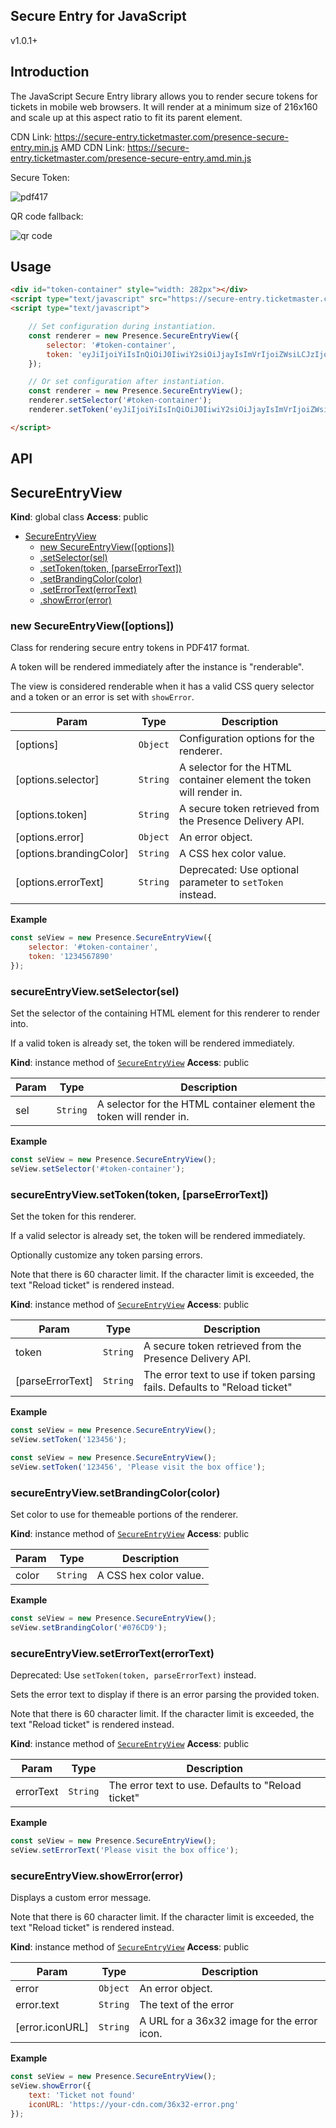 ## Secure Entry for JavaScript
v1.0.1+

## Introduction

The JavaScript Secure Entry library allows you to render secure tokens for
tickets in mobile web browsers. It will render at a minimum size of 216x160 and
scale up at this aspect ratio to fit its parent element.

CDN Link: https://secure-entry.ticketmaster.com/presence-secure-entry.min.js
AMD CDN Link: https://secure-entry.ticketmaster.com/presence-secure-entry.amd.min.js

Secure Token:

![pdf417](img/js-pdf417.png)

QR code fallback:

![qr code](img/js-qrcode.png)

## Usage

```html
<div id="token-container" style="width: 282px"></div>
<script type="text/javascript" src="https://secure-entry.ticketmaster.com/presence-secure-entry.min.js"></script>
<script type="text/javascript">

    // Set configuration during instantiation.
    const renderer = new Presence.SecureEntryView({
        selector: '#token-container',
        token: 'eyJiIjoiYiIsInQiOiJ0IiwiY2siOiJjayIsImVrIjoiZWsiLCJzIjoicyIsImQiOiJkIn0='
    });

    // Or set configuration after instantiation.
    const renderer = new Presence.SecureEntryView();
    renderer.setSelector('#token-container');
    renderer.setToken('eyJiIjoiYiIsInQiOiJ0IiwiY2siOiJjayIsImVrIjoiZWsiLCJzIjoicyIsImQiOiJkIn0=');

</script>
```

## API

<a name="SecureEntryView"></a>

## SecureEntryView
**Kind**: global class
**Access**: public

* [SecureEntryView](#SecureEntryView)
    * [new SecureEntryView([options])](#new_SecureEntryView_new)
    * [.setSelector(sel)](#SecureEntryView+setSelector)
    * [.setToken(token, [parseErrorText])](#SecureEntryView+setToken)
    * [.setBrandingColor(color)](#SecureEntryView+setBrandingColor)
    * [.setErrorText(errorText)](#SecureEntryView+setErrorText)
    * [.showError(error)](#SecureEntryView+showError)

<a name="new_SecureEntryView_new"></a>

### new SecureEntryView([options])
Class for rendering secure entry tokens in PDF417 format.

A token will be rendered immediately after the instance is "renderable".

The view is considered renderable when it has a valid CSS query selector and
a token or an error is set with `showError`.


| Param | Type | Description |
| --- | --- | --- |
| [options] | <code>Object</code> | Configuration options for the renderer. |
| [options.selector] | <code>String</code> | A selector for the HTML container element the token will render in. |
| [options.token] | <code>String</code> | A secure token retrieved from the Presence Delivery API. |
| [options.error] | <code>Object</code> | An error object. |
| [options.brandingColor] | <code>String</code> | A CSS hex color value. |
| [options.errorText] | <code>String</code> | Deprecated: Use optional parameter to `setToken` instead. |

**Example**
```js
const seView = new Presence.SecureEntryView({
    selector: '#token-container',
    token: '1234567890'
});
```
<a name="SecureEntryView+setSelector"></a>

### secureEntryView.setSelector(sel)
Set the selector of the containing HTML element for this renderer to
render into.

If a valid token is already set, the token will be rendered immediately.

**Kind**: instance method of [<code>SecureEntryView</code>](#SecureEntryView)
**Access**: public

| Param | Type | Description |
| --- | --- | --- |
| sel | <code>String</code> | A selector for the HTML container element the token will render in. |

**Example**
```js
const seView = new Presence.SecureEntryView();
seView.setSelector('#token-container');
```
<a name="SecureEntryView+setToken"></a>

### secureEntryView.setToken(token, [parseErrorText])
Set the token for this renderer.

If a valid selector is already set, the token will be rendered immediately.

Optionally customize any token parsing errors.

Note that there is 60 character limit. If the character limit is
exceeded, the text "Reload ticket" is rendered instead.

**Kind**: instance method of [<code>SecureEntryView</code>](#SecureEntryView)
**Access**: public

| Param | Type | Description |
| --- | --- | --- |
| token | <code>String</code> | A secure token retrieved from the Presence Delivery API. |
| [parseErrorText] | <code>String</code> | The error text to use if token parsing fails. Defaults to "Reload ticket" |

**Example**
```js
const seView = new Presence.SecureEntryView();
seView.setToken('123456');

const seView = new Presence.SecureEntryView();
seView.setToken('123456', 'Please visit the box office');
```
<a name="SecureEntryView+setBrandingColor"></a>

### secureEntryView.setBrandingColor(color)
Set color to use for themeable portions of the renderer.

**Kind**: instance method of [<code>SecureEntryView</code>](#SecureEntryView)
**Access**: public

| Param | Type | Description |
| --- | --- | --- |
| color | <code>String</code> | A CSS hex color value. |

**Example**
```js
const seView = new Presence.SecureEntryView();
seView.setBrandingColor('#076CD9');
```
<a name="SecureEntryView+setErrorText"></a>

### secureEntryView.setErrorText(errorText)
Deprecated: Use `setToken(token, parseErrorText)` instead.

Sets the error text to display if there is an error parsing the provided
token.

Note that there is 60 character limit. If the character limit is
exceeded, the text "Reload ticket" is rendered instead.

**Kind**: instance method of [<code>SecureEntryView</code>](#SecureEntryView)
**Access**: public

| Param | Type | Description |
| --- | --- | --- |
| errorText | <code>String</code> | The error text to use. Defaults to "Reload ticket" |

**Example**
```js
const seView = new Presence.SecureEntryView();
seView.setErrorText('Please visit the box office');
```
<a name="SecureEntryView+showError"></a>

### secureEntryView.showError(error)
Displays a custom error message.

Note that there is 60 character limit. If the character limit is
exceeded, the text "Reload ticket" is rendered instead.

**Kind**: instance method of [<code>SecureEntryView</code>](#SecureEntryView)
**Access**: public

| Param | Type | Description |
| --- | --- | --- |
| error | <code>Object</code> | An error object. |
| error.text | <code>String</code> | The text of the error |
| [error.iconURL] | <code>String</code> | A URL for a 36x32 image for the error icon. |

**Example**
```js
const seView = new Presence.SecureEntryView();
seView.showError({
    text: 'Ticket not found'
    iconURL: 'https://your-cdn.com/36x32-error.png'
});
```
